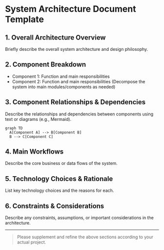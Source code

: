# System Architecture Document Template

## 1. Overall Architecture Overview
Briefly describe the overall system architecture and design philosophy.

## 2. Component Breakdown
- Component 1: Function and main responsibilities
- Component 2: Function and main responsibilities
(Decompose the system into main modules/components as needed)

## 3. Component Relationships & Dependencies
Describe the relationships and dependencies between components using text or diagrams (e.g., Mermaid).

```mermaid
graph TD
  A[Component A] --> B[Component B]
  B --> C[Component C]
```

## 4. Main Workflows
Describe the core business or data flows of the system.

## 5. Technology Choices & Rationale
List key technology choices and the reasons for each.

## 6. Constraints & Considerations
Describe any constraints, assumptions, or important considerations in the architecture.

---

> Please supplement and refine the above sections according to your actual project.